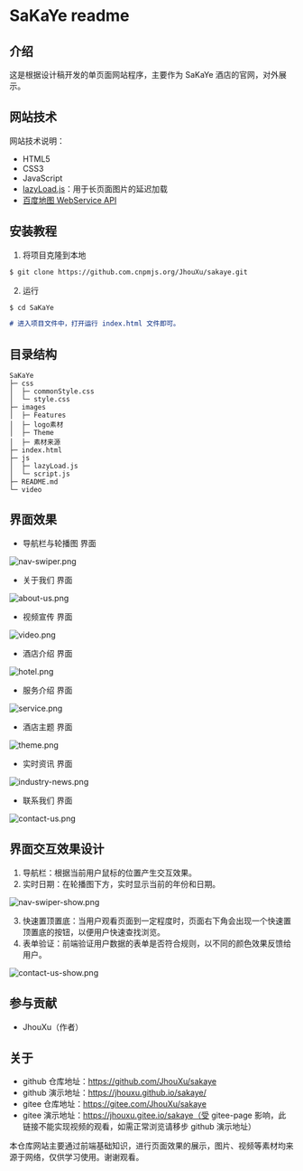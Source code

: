 # SaKaYe readme

## 介绍

这是根据设计稿开发的单页面网站程序，主要作为 SaKaYe 酒店的官网，对外展示。

## 网站技术

网站技术说明：

- HTML5
- CSS3
- JavaScript
- [lazyLoad.js](https://github.com/verlok/vanilla-lazyload)：用于长页面图片的延迟加载
- [百度地图 WebService API](https://lbsyun.baidu.com/)

## 安装教程

1. 将项目克隆到本地

```md
$ git clone https://github.com.cnpmjs.org/JhouXu/sakaye.git
```

2. 运行

```md
$ cd SaKaYe

# 进入项目文件中，打开运行 index.html 文件即可。
```

## 目录结构

```
SaKaYe
├─ css
│  ├─ commonStyle.css
│  └─ style.css
├─ images
│  ├─ Features
│  ├─ logo素材
│  ├─ Theme
│  ├─ 素材来源
├─ index.html
├─ js
│  ├─ lazyLoad.js
│  └─ script.js
├─ README.md
└─ video
```

## 界面效果

- 导航栏与轮播图 界面

![nav-swiper.png](https://i.loli.net/2021/06/11/i7g6PDcaNYslTwE.png)

- 关于我们 界面

![about-us.png](https://i.loli.net/2021/06/11/4ehFxjTwW3ti1c5.png)

- 视频宣传 界面

![video.png](https://i.loli.net/2021/06/11/ATkzecLowNCfy9F.png)

- 酒店介绍 界面

![hotel.png](https://i.loli.net/2021/06/11/K7VMbmOWdw23YRI.png)

- 服务介绍 界面

![service.png](https://i.loli.net/2021/06/11/BKCW3l4dNR8GQ7z.png)

- 酒店主题 界面

![theme.png](https://i.loli.net/2021/06/11/KWTlEeQfmg7Da5C.png)

- 实时资讯 界面

![industry-news.png](https://i.loli.net/2021/06/11/cA3yFBTsDRY14wJ.png)

- 联系我们 界面

![contact-us.png](https://i.loli.net/2021/06/11/N1MGOhiYsqAFeKQ.png)

## 界面交互效果设计

1. 导航栏：根据当前用户鼠标的位置产生交互效果。
2. 实时日期：在轮播图下方，实时显示当前的年份和日期。

![nav-swiper-show.png](https://i.loli.net/2021/06/11/A9JqrlxR7KFfEaQ.png)

3. 快速置顶置底：当用户观看页面到一定程度时，页面右下角会出现一个快速置顶置底的按钮，以便用户快速查找浏览。
4. 表单验证：前端验证用户数据的表单是否符合规则，以不同的颜色效果反馈给用户。

![contact-us-show.png](https://i.loli.net/2021/06/11/pEnBQM5CUtJG43s.png)

## 参与贡献

- JhouXu（作者）

## 关于

- github 仓库地址：https://github.com/JhouXu/sakaye
- github 演示地址：https://jhouxu.github.io/sakaye/
- gitee 仓库地址：https://gitee.com/JhouXu/sakaye
- gitee 演示地址：https://jhouxu.gitee.io/sakaye（受 gitee-page 影响，此链接不能实现视频的观看，如需正常浏览请移步 github 演示地址）

本仓库网站主要通过前端基础知识，进行页面效果的展示，图片、视频等素材均来源于网络，仅供学习使用。谢谢观看。
